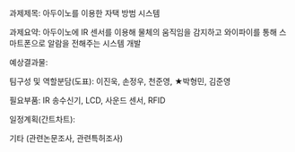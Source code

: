 과제제목: 아두이노를 이용한 자택 방범 시스템

과제요약: 아두이노에 IR 센서를 이용해 물체의 움직임을 감지하고 와이파이를 통해 스마트폰으로 알람을 전해주는 시스템 개발

예상결과물: 

팀구성 및 역할분담(도표): 이진욱, 손정우, 천준영, ★박형민, 김준영

필요부품: IR 송수신기, LCD, 사운드 센서, RFID

일정계획(간트차트): 

기타 (관련논문조사, 관련특허조사)
